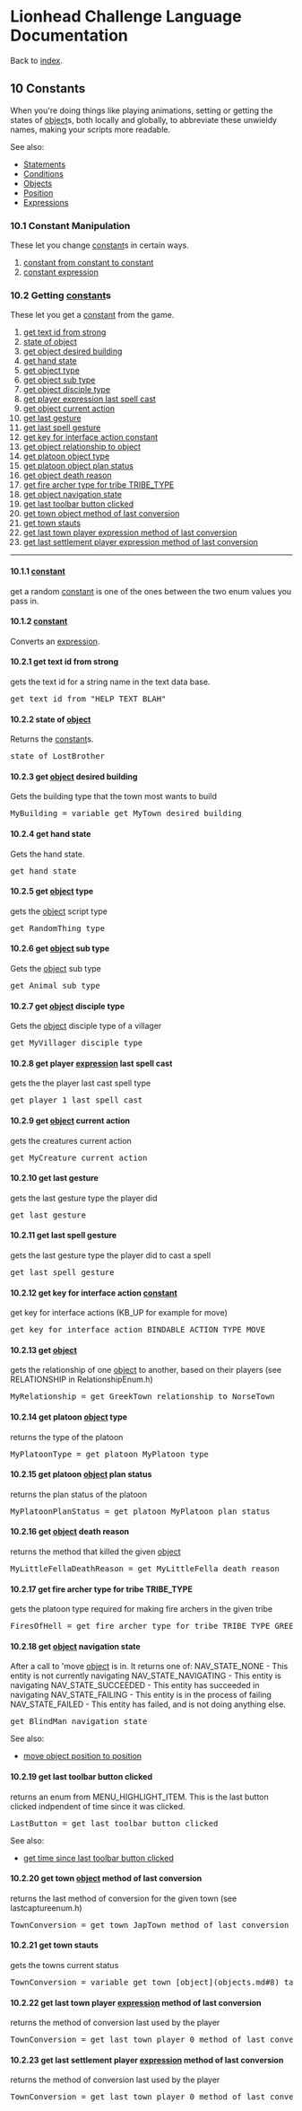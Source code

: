 # Lionhead Challenge Language Documentation

Back to [index](README.md).

## <a name="10"></a> 10 Constants

When you're doing things like playing animations, setting or getting the states of [object](objects.md#8)s, both locally and globally, to abbreviate these unwieldy names, making your scripts more readable.

See also:

*   [Statements](statements.md#3)
*   [Conditions](conditions.md#6)
*   [Objects](objects.md#8)
*   [Position](position.md#11)
*   [Expressions](expressions.md#12)

<a name="10.1">

### 10.1 Constant Manipulation

</a>

These let you change [constant](constants.md#10)s in certain ways.

1.  [constant from constant to constant](#10.1.1)
2.  [constant expression](#10.1.2)

<a name="10.2"></a>

### <a name="10.2">10.2 Getting</a> [constant](constants.md#10)s

These let you get a [constant](constants.md#10) from the game.

1.  [get text id from strong](#10.2.1)
2.  [state of object](#10.2.2)
3.  [get object desired building](#10.2.3)
4.  [get hand state](#10.2.4)
5.  [get object type](#10.2.5)
6.  [get object sub type](#10.2.6)
7.  [get object disciple type](#10.2.7)
8.  [get player expression last spell cast](#10.2.8)
9.  [get object current action](#10.2.9)
10.  [get last gesture](#10.2.10)
11.  [get last spell gesture](#10.2.11)
12.  [get key for interface action constant](#10.2.12)
13.  [get object relationship to object](#10.2.13)
14.  [get platoon object type](#10.2.14)
15.  [get platoon object plan status](#10.2.15)
16.  [get object death reason](#10.2.16)
17.  [get fire archer type for tribe TRIBE_TYPE](#10.2.17)
18.  [get object navigation state](#10.2.18)
19.  [get last toolbar button clicked](#10.2.19)
20.  [get town object method of last conversion](#10.2.20)
21.  [get town stauts](#10.2.21)
22.  [get last town player expression method of last conversion](#10.2.22)
23.  [get last settlement player expression method of last conversion](#10.2.23)

* * *

<a name="10.1.1"></a>

#### <a name="10.1.1">10.1.1</a> [constant](constants.md#10)

get a random [constant](constants.md#10) is one of the ones between the two enum values you pass in.

<a name="10.1.2"></a>

#### <a name="10.1.2">10.1.2</a> [constant](constants.md#10)

Converts an [expression](expressions.md#12).

<a name="10.2.1">

#### 10.2.1 get text id from strong

</a>

gets the text id for a string name in the text data base.

<pre>get text id from "HELP_TEXT_BLAH"</pre>

<a name="10.2.2"></a>

#### <a name="10.2.2">10.2.2 state of</a> [object](objects.md#8)

Returns the [constant](constants.md#10)s.

<pre>state of LostBrother</pre>

<a name="10.2.3"></a>

#### <a name="10.2.3">10.2.3 get</a> [object](objects.md#8) desired building

Gets the building type that the town most wants to build

<pre>MyBuilding = variable get MyTown desired building</pre>

<a name="10.2.4">

#### 10.2.4 get hand state

</a>

Gets the hand state.

<pre>get hand state</pre>

<a name="10.2.5"></a>

#### <a name="10.2.5">10.2.5 get</a> [object](objects.md#8) type

gets the [object](objects.md#8) script type

<pre>get RandomThing type</pre>

<a name="10.2.6"></a>

#### <a name="10.2.6">10.2.6 get</a> [object](objects.md#8) sub type

Gets the [object](objects.md#8) sub type

<pre>get Animal sub type</pre>

<a name="10.2.7"></a>

#### <a name="10.2.7">10.2.7 get</a> [object](objects.md#8) disciple type

Gets the [object](objects.md#8) disciple type of a villager

<pre>get MyVillager disciple type</pre>

<a name="10.2.8"></a>

#### <a name="10.2.8">10.2.8 get player</a> [expression](expressions.md#12) last spell cast

gets the the player last cast spell type

<pre>get player 1 last spell cast</pre>

<a name="10.2.9"></a>

#### <a name="10.2.9">10.2.9 get</a> [object](objects.md#8) current action

gets the creatures current action

<pre>get MyCreature current action</pre>

<a name="10.2.10">

#### 10.2.10 get last gesture

</a>

gets the last gesture type the player did

<pre>get last gesture</pre>

<a name="10.2.11">

#### 10.2.11 get last spell gesture

</a>

gets the last gesture type the player did to cast a spell

<pre>get last spell gesture</pre>

<a name="10.2.12"></a>

#### <a name="10.2.12">10.2.12 get key for interface action</a> [constant](constants.md#10)

get key for interface actions (KB_UP for example for move)

<pre>get key for interface action BINDABLE_ACTION_TYPE_MOVE</pre>

<a name="10.2.13"></a>

#### <a name="10.2.13">10.2.13 get</a> [object](objects.md#8)

gets the relationship of one [object](objects.md#8) to another, based on their players (see RELATIONSHIP in RelationshipEnum.h)

<pre>MyRelationship = get GreekTown relationship to NorseTown</pre>

<a name="10.2.14"></a>

#### <a name="10.2.14">10.2.14 get platoon</a> [object](objects.md#8) type

returns the type of the platoon

<pre>MyPlatoonType = get platoon MyPlatoon type</pre>

<a name="10.2.15"></a>

#### <a name="10.2.15">10.2.15 get platoon</a> [object](objects.md#8) plan status

returns the plan status of the platoon

<pre>MyPlatoonPlanStatus = get platoon MyPlatoon plan status </pre>

<a name="10.2.16"></a>

#### <a name="10.2.16">10.2.16 get</a> [object](objects.md#8) death reason

returns the method that killed the given [object](objects.md#8)

<pre>MyLittleFellaDeathReason = get MyLittleFella death reason</pre>

<a name="10.2.17">

#### 10.2.17 get fire archer type for tribe TRIBE_TYPE

</a>

gets the platoon type required for making fire archers in the given tribe

<pre>FiresOfHell = get fire archer type for tribe TRIBE_TYPE_GREEK</pre>

<a name="10.2.18"></a>

#### <a name="10.2.18">10.2.18 get</a> [object](objects.md#8) navigation state

After a call to 'move [object](objects.md#8) is in.
It returns one of:
NAV_STATE_NONE - This entity is not currently navigating
NAV_STATE_NAVIGATING - This entity is navigating
NAV_STATE_SUCCEEDED - This entity has succeeded in navigating
NAV_STATE_FAILING - This entity is in the process of failing
NAV_STATE_FAILED - This entity has failed, and is not doing anything else.

<pre>get BlindMan navigation state</pre>

See also:

*   [move object position to position](statements.md#3.1.1)

<a name="10.2.19">

#### 10.2.19 get last toolbar button clicked

</a>

returns an enum from MENU_HIGHLIGHT_ITEM. This is the last button clicked indpendent of time since it was clicked.

<pre>LastButton = get last toolbar button clicked</pre>

See also:

*   [get time since last toolbar button clicked](expressions.md#12.24.5)

<a name="10.2.20"></a>

#### <a name="10.2.20">10.2.20 get town</a> [object](objects.md#8) method of last conversion

returns the last method of conversion for the given town (see lastcaptureenum.h)

<pre>TownConversion = get town JapTown method of last conversion</pre>

<a name="10.2.21">

#### 10.2.21 get town stauts

</a>

gets the towns current status

<pre>TownConversion = variable get town [object](objects.md#8) tatus</pre>

<a name="10.2.22"></a>

#### <a name="10.2.22">10.2.22 get last town player</a> [expression](expressions.md#12) method of last conversion

returns the method of conversion last used by the player

<pre>TownConversion = get last town player 0 method of last conversion</pre>

<a name="10.2.23"></a>

#### <a name="10.2.23">10.2.23 get last settlement player</a> [expression](expressions.md#12) method of last conversion

returns the method of conversion last used by the player

<pre>TownConversion = get last town player 0 method of last conversion</pre>
